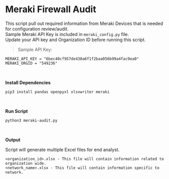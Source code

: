 # Meraki Firewall Audit


This script pull out required information from Meraki Devices that is needed for configuration review/audit. \
Sample Meraki API Key is included in `meraki_config.py` file. \
Update your API key and Organization ID before running this script.

> Sample API Key:
```
MERAKI_API_KEY = "6bec40cf957de430a6f1f2baa056b99a4fac9ea0"
MERAKI_ORGID = "549236"
```

<br/>

**Install Dependencies**
```
pip3 install pandas openpyxl xlsxwriter meraki
```
<br/>

**Run Script**
```
python3 meraki-audit.py
```
<br/>

**Output**

Script will generate multiple Excel files for end analyst.
```
<organization_id>.xlsx - This file will contain information related to organization wide.
<network_name>.xlsx - This file will contain information specific to network.
```
